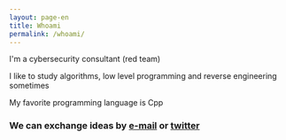 ```yaml
---
layout: page-en
title: Whoami
permalink: /whoami/
---
```


I'm a cybersecurity consultant (red team)

I like to study algorithms, low level programming and reverse engineering sometimes

My favorite programming language is Cpp

### We can exchange ideas by [e-mail](mailto:growlnx@protonmail.com) or [twitter](https://twitter.com/growlnx)
